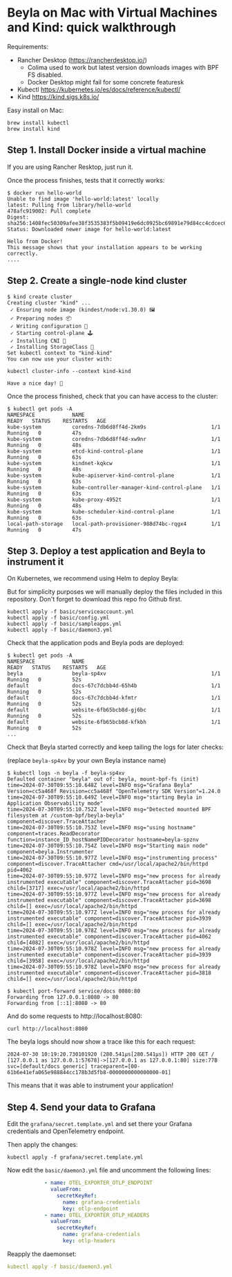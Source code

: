 # Beyla on Mac with Virtual Machines and Kind: quick walkthrough


Requirements:

* Rancher Desktop (https://rancherdesktop.io/)
    - Colima used to work but latest version downloads images with BPF FS disabled.
    - Docker Desktop might fail for some concrete featuresk 
* Kubectl https://kubernetes.io/es/docs/reference/kubectl/
* Kind https://kind.sigs.k8s.io/

Easy install on Mac:

```
brew install kubectl
brew install kind
```

## Step 1. Install Docker inside a virtual machine

If you are using Rancher Resktop, just run it.

Once the process finishes, tests that it correctly works:

```
$ docker run hello-world
Unable to find image 'hello-world:latest' locally
latest: Pulling from library/hello-world
478afc919002: Pull complete
Digest: sha256:1408fec50309afee38f3535383f5b09419e6dc0925bc69891e79d84cc4cdcec6
Status: Downloaded newer image for hello-world:latest

Hello from Docker!
This message shows that your installation appears to be working correctly.
....
```

## Step 2. Create a single-node kind cluster

```
$ kind create cluster
Creating cluster "kind" ...
 ✓ Ensuring node image (kindest/node:v1.30.0) 🖼
 ✓ Preparing nodes 📦
 ✓ Writing configuration 📜
 ✓ Starting control-plane 🕹️
 ✓ Installing CNI 🔌
 ✓ Installing StorageClass 💾
Set kubectl context to "kind-kind"
You can now use your cluster with:

kubectl cluster-info --context kind-kind

Have a nice day! 👋
```

Once the process finished, check that you can have access to the cluster:

```
$ kubectl get pods -A
NAMESPACE            NAME                                         READY   STATUS    RESTARTS   AGE
kube-system          coredns-7db6d8ff4d-2km9s                     1/1     Running   0          47s
kube-system          coredns-7db6d8ff4d-xw9nr                     1/1     Running   0          48s
kube-system          etcd-kind-control-plane                      1/1     Running   0          63s
kube-system          kindnet-kqkcw                                1/1     Running   0          48s
kube-system          kube-apiserver-kind-control-plane            1/1     Running   0          63s
kube-system          kube-controller-manager-kind-control-plane   1/1     Running   0          63s
kube-system          kube-proxy-4952t                             1/1     Running   0          48s
kube-system          kube-scheduler-kind-control-plane            1/1     Running   0          63s
local-path-storage   local-path-provisioner-988d74bc-rqgx4        1/1     Running   0          47s
```

## Step 3. Deploy a test application and Beyla to instrument it

On Kubernetes, we recommend using Helm to deploy Beyla:

But for simplicity purposes we will manually deploy the files included in this repository. Don't forget to download this repo fro Github first.

```
kubectl apply -f basic/serviceaccount.yml
kubectl apply -f basic/config.yml
kubectl apply -f basic/sampleapps.yml
kubectl apply -f basic/daemon3.yml
```

Check that the application pods and Beyla pods are deployed:

```
$ kubectl get pods -A
NAMESPACE            NAME                                         READY   STATUS    RESTARTS   AGE
beyla                beyla-sp4xv                                  1/1     Running   0          52s
default              docs-67c7dcbb4d-65h4b                        1/1     Running   0          52s
default              docs-67c7dcbb4d-kfmtr                        1/1     Running   0          52s
default              website-6fb65bcb8d-gj6bc                     1/1     Running   0          52s
default              website-6fb65bcb8d-kfkbh                     1/1     Running   0          52s
...
```

Check that Beyla started correctly and keep tailing the logs for later checks:

(replace `beyla-sp4xv` by your own Beyla instance name)

```
$ kubectl logs -n beyla -f beyla-sp4xv
Defaulted container "beyla" out of: beyla, mount-bpf-fs (init)
time=2024-07-30T09:55:10.648Z level=INFO msg="Grafana Beyla" Version=cc5a468f Revision=cc5a468f "OpenTelemetry SDK Version"=1.24.0
time=2024-07-30T09:55:10.649Z level=INFO msg="starting Beyla in Application Observability mode"
time=2024-07-30T09:55:10.752Z level=INFO msg="Detected mounted BPF filesystem at /custom-bpf/beyla-beyla" component=discover.TraceAttacher
time=2024-07-30T09:55:10.753Z level=INFO msg="using hostname" component=traces.ReadDecorator function=instance_ID_hostNamePIDDecorator hostname=beyla-spznv
time=2024-07-30T09:55:10.754Z level=INFO msg="Starting main node" component=beyla.Instrumenter
time=2024-07-30T09:55:10.977Z level=INFO msg="instrumenting process" component=discover.TraceAttacher cmd=/usr/local/apache2/bin/httpd pid=4062
time=2024-07-30T09:55:10.977Z level=INFO msg="new process for already instrumented executable" component=discover.TraceAttacher pid=3698 child=[3717] exec=/usr/local/apache2/bin/httpd
time=2024-07-30T09:55:10.977Z level=INFO msg="new process for already instrumented executable" component=discover.TraceAttacher pid=3698 child=[] exec=/usr/local/apache2/bin/httpd
time=2024-07-30T09:55:10.977Z level=INFO msg="new process for already instrumented executable" component=discover.TraceAttacher pid=3939 child=[] exec=/usr/local/apache2/bin/httpd
time=2024-07-30T09:55:10.978Z level=INFO msg="new process for already instrumented executable" component=discover.TraceAttacher pid=4062 child=[4082] exec=/usr/local/apache2/bin/httpd
time=2024-07-30T09:55:10.978Z level=INFO msg="new process for already instrumented executable" component=discover.TraceAttacher pid=3939 child=[3958] exec=/usr/local/apache2/bin/httpd
time=2024-07-30T09:55:10.978Z level=INFO msg="new process for already instrumented executable" component=discover.TraceAttacher pid=3818 child=[] exec=/usr/local/apache2/bin/httpd
```

```
$ kubectl port-forward service/docs 8080:80
Forwarding from 127.0.0.1:8080 -> 80
Forwarding from [::1]:8080 -> 80
```

And do some requests to http://localhost:8080:

```
curl http://localhost:8080
```

The beyla logs should now show a trace like this for each request:

```
2024-07-30 10:19:20.730101920 (280.541µs[280.541µs]) HTTP 200 GET / [127.0.0.1 as 127.0.0.1:57678]->[127.0.0.1 as 127.0.0.1:80] size:77B svc=[default/docs generic] traceparent=[00-61b6e41efa065e988844cc178b3d5fb8-0000000000000000-01]
```

This means that it was able to instrument your application!

## Step 4. Send your data to Grafana

Edit the `grafana/secret.template.yml` and set there your Grafana credentials and OpenTelemetry endpoint.

Then apply the changes:
```
kubectl apply -f grafana/secret.template.yml
```

Now edit the `basic/daemon3.yml` file and uncomment the following lines:
```yaml
            - name: OTEL_EXPORTER_OTLP_ENDPOINT
              valueFrom:
                secretKeyRef:
                  name: grafana-credentials
                  key: otlp-endpoint
            - name: OTEL_EXPORTER_OTLP_HEADERS
              valueFrom:
                secretKeyRef:
                  name: grafana-credentials
                  key: otlp-headers
```

Reapply the daemonset:

```yaml
kubectl apply -f basic/daemon3.yml
```